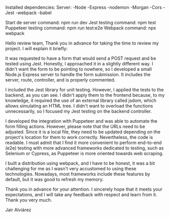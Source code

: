 <!-- -------------------------------------------------------------------- -->

Installed dependencies:
Server:
-Node
-Express
-nodemon
-Morgan
-Cors
-Jest
-webpack
-babel

<!-- -------------------------------------------------------------------- -->

Start de server command: npm run dev
Jest testing command: npm test
Puppeteer testing command: npm run test:e2e
Webpack command: npx webpack

<!-- -------------------------------------------------------------------- -->

Hello review team,
Thank you in advance for taking the time to review my project. I will explain it briefly:

It was requested to have a form that would send a POST request and be tested using Jest. Honestly, I approached it in a slightly different way. I didn't want the form to be pointing to nowhere, so I developed a small Node.js Express server to handle the form submission. It includes the server, route, controller, and is properly commented.

I included the Jest library for unit testing. However, I applied the tests to the backend, as you can see. I didn't apply them to the frontend because, to my knowledge, it required the use of an external library called jsdom, which allows simulating an HTML tree. I didn't want to overload the functions unnecessarily, so I focused my Jest testing on the backend controller.

I developed the integration with Puppeteer and was able to automate the form filling actions. However, please note that the URLs need to be adjusted. Since it is a local file, they need to be updated depending on the project's location for them to work correctly. Nevertheless, the code is readable. I must admit that I find it more convenient to perform end-to-end (e2e) testing with more advanced frameworks dedicated to testing, such as Selenium or Cypress, as Puppeteer is more oriented towards web scraping.

I built a distribution using webpack, and I have to be honest, it was a bit challenging for me as I wasn't very accustomed to using these technologies. Nowadays, most frameworks include these features by default, but it was good to refresh my memory.

Thank you in advance for your attention. I sincerely hope that it meets your expectations, and I will take any feedback with respect and learn from it. Thank you very much.

Jair Alviárez

<!-- -------------------------------------------------------------------- -->

